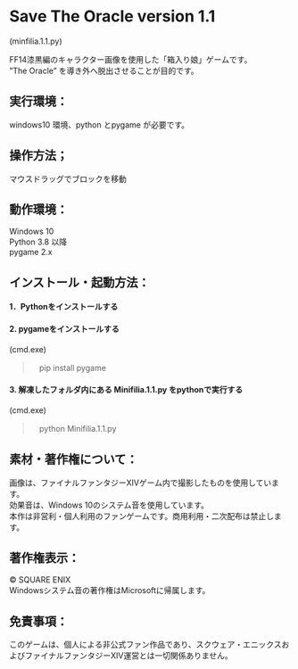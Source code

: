 # Save The Oracle version 1.1
(minfilia.1.1.py)

FF14漆黒編のキャラクター画像を使用した「箱入り娘」ゲームです。<br>
”The Oracle” を導き外へ脱出させることが目的です。

## 実行環境：
windows10 環境、python とpygame が必要です。

## 操作方法；
マウスドラッグでブロックを移動

## 動作環境：
Windows 10<br>
Python 3.8 以降<br>
pygame 2.x<br>


## インストール・起動方法：
#### 1．Pythonをインストールする
#### 2. pygameをインストールする
(cmd.exe)
>　pip install pygame
#### 3. 解凍したフォルダ内にある Minifilia.1.1.py をpythonで実行する
(cmd.exe)
>　python Minifilia.1.1.py



## 素材・著作権について：
画像は、ファイナルファンタジーXIVゲーム内で撮影したものを使用しています。<br>
効果音は、Windows 10のシステム音を使用しています。<br>
本作は非営利・個人利用のファンゲームです。商用利用・二次配布は禁止します。<br>

## 著作権表示：
© SQUARE ENIX<br>
Windowsシステム音の著作権はMicrosoftに帰属します。

## 免責事項：
このゲームは、個人による非公式ファン作品であり、スクウェア・エニックスおよびファイナルファンタジーXIV運営とは一切関係ありません。

